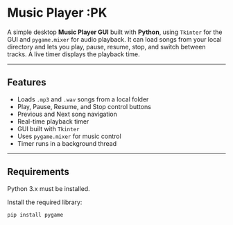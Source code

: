 # Music Player :PK

A simple desktop **Music Player GUI** built with **Python**, using `Tkinter` for the GUI and `pygame.mixer` for audio playback. It can load songs from your local directory and lets you play, pause, resume, stop, and switch between tracks. A live timer displays the playback time.

---

## Features

- Loads `.mp3` and `.wav` songs from a local folder  
- Play, Pause, Resume, and Stop control buttons  
- Previous and Next song navigation  
- Real-time playback timer  
- GUI built with `Tkinter`  
- Uses `pygame.mixer` for music control  
- Timer runs in a background thread

---

## Requirements

Python 3.x must be installed.

Install the required library:

```bash
pip install pygame
